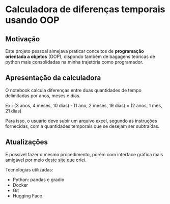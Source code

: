 # Calculadora de diferenças temporais usando OOP
## Motivação
Este projeto pessoal almejava praticar conceitos de **programação orientada a objetos** (OOP), dispondo também de bagagens teóricas de python mais consolidadas na minha trajetória como programador.
## Apresentação da calculadora
O notebook calcula diferenças entre duas quantidades de tempo delimitadas por anos, meses e dias.

Ex.:
(3 anos, 4 meses, 10 dias) - (1 ano, 2 meses, 19 dias) =
(2 anos, 1 mês, 21 dias)

Para isso, o usuário deve subir um arquivo excel, segundo as instruções fornecidas, com a quantidades temporais que se desejam ser subtraídas.
## Atualizações
É possível fazer o mesmo procedimento, porém com interface gráfica mais amigável por meio [deste site](https://huggingface.co/spaces/jaxrosil/calculadora_diferencas_temporais) que criei.

Tecnologias utilizadas:
- Python: pandas e gradio
- Docker
- Git
- Hugging Face
